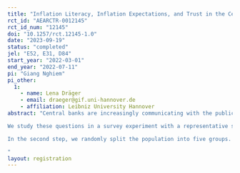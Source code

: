 ```yaml
---
title: "Inflation Literacy, Inflation Expectations, and Trust in the Central Bank: A Survey Experiment"
rct_id: "AEARCTR-0012145"
rct_id_num: "12145"
doi: "10.1257/rct.12145-1.0"
date: "2023-09-19"
status: "completed"
jel: "E52, E31, D84"
start_year: "2022-03-01"
end_year: "2022-07-11"
pi: "Giang Nghiem"
pi_other:
  1:
    - name: Lena Dräger
    - email: draeger@gif.uni-hannover.de
    - affiliation: Leibniz University Hannover
abstract: "Central banks are increasingly communicating with the public to build trust and to guide and anchor inflation expectations in the population by explaining monetary policy decisions. However, many consumers struggle with understanding the concept of inflation and how monetary policy works. Given this context, would it be possible to improve public literacy about inflation and monetary policy by communicating simple and general information about these topics? And would improving consumers' inflation literacy affect their inflation forecasts and affect the way they incorporate quantitative information into their expectations?
We study these questions in a survey experiment with a representative sample of German consumers, who are randomly subjected to two consecutive information treatments: In the first step, half of the respondents are randomly selected to receive a 1-minute reading text with general non-numerical information about inflation and monetary policy. We then ask all respondents some test questions to measure inflation and financial literacy as well as their point predictions on perceived and expected inflation and the inflation target of the ECB.
In the second step, we randomly split the population into five groups. One group acts as a control group with no further information, while the other groups receive additional numerical information treatments on inflation and monetary policy. We then use probabilistic questions to measure posterior perceived and expected inflation and individual forecast uncertainty. Our survey is completed with questions on trust in the ECB and the Bundesbank. This two-step setup allows us to evaluate, first, the causal effect of the literacy treatment on consumers' literacy, their prior inflation predictions, and their trust in the central bank, and second, to investigate how consumers incorporate the quantitative information treatments into posterior inflation predictions, forecast uncertainty as well as trust and whether there are interaction effects with the literacy treatment.
"
layout: registration
---
```


